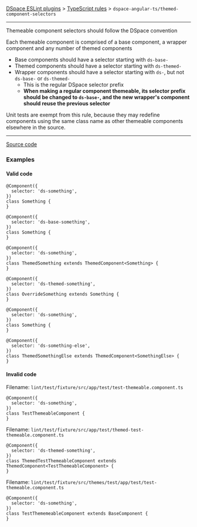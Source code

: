 [DSpace ESLint plugins](../../../README.md) > [TypeScript rules](../index.md) > `dspace-angular-ts/themed-component-selectors`
_______

Themeable component selectors should follow the DSpace convention

Each themeable component is comprised of a base component, a wrapper component and any number of themed components
- Base components should have a selector starting with `ds-base-`
- Themed components should have a selector starting with `ds-themed-`
- Wrapper components should have a selector starting with `ds-`, but not `ds-base-` or `ds-themed-`
  - This is the regular DSpace selector prefix
  - **When making a regular component themeable, its selector prefix should be changed to `ds-base-`, and the new wrapper's component should reuse the previous selector**

Unit tests are exempt from this rule, because they may redefine components using the same class name as other themeable components elsewhere in the source.
      

_______

[Source code](../../../src/rules/ts/themed-component-selectors.ts)

### Examples


#### Valid code
    
        
```
@Component({
  selector: 'ds-something',
})
class Something {
}
```
    
        
```
@Component({
  selector: 'ds-base-something',
})
class Something {
}

@Component({
  selector: 'ds-something',
})
class ThemedSomething extends ThemedComponent<Something> {
}

@Component({
  selector: 'ds-themed-something',
})
class OverrideSomething extends Something {
}
```
    
        
```
@Component({
  selector: 'ds-something',
})
class Something {
}

@Component({
  selector: 'ds-something-else',
})
class ThemedSomethingElse extends ThemedComponent<SomethingElse> {
}
```
    



#### Invalid code
    

        
Filename: `lint/test/fixture/src/app/test/test-themeable.component.ts`
        
```
@Component({
  selector: 'ds-something',
})
class TestThemeableComponent {
}
```

    

        
Filename: `lint/test/fixture/src/app/test/themed-test-themeable.component.ts`
        
```
@Component({
  selector: 'ds-themed-something',
})
class ThemedTestThemeableComponent extends ThemedComponent<TestThemeableComponent> {
}
```

    

        
Filename: `lint/test/fixture/src/themes/test/app/test/test-themeable.component.ts`
        
```
@Component({
  selector: 'ds-something',
})
class TestThememeableComponent extends BaseComponent {
}
```

    

